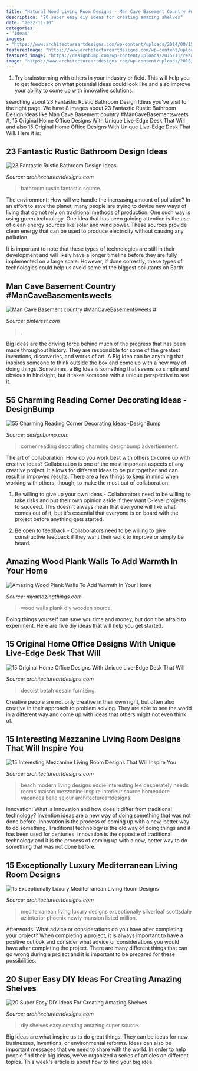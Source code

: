 ```yaml
---
title: "Natural Wood Living Room Designs - Man Cave Basement Country #mancavebasementsweets #"
description: "20 super easy diy ideas for creating amazing shelves"
date: "2022-11-10"
categories:
- "ideas"
images:
- "https://www.architectureartdesigns.com/wp-content/uploads/2014/08/15-Exceptionally-Luxury-Mediterranean-Living-Room-Designs-8-630x419.jpg"
featuredImage: "https://www.architectureartdesigns.com/wp-content/uploads/2016/10/11-40.jpg"
featured_image: "https://designbump.com/wp-content/uploads/2015/11/reading-corner-nook15.jpg"
image: "https://www.architectureartdesigns.com/wp-content/uploads/2016/12/3-12.jpg"
---
```



1. Try brainstorming with others in your industry or field. This will help you to get feedback on what potential ideas could look like and also improve your ability to come up with innovative solutions.

	

		
searching about 23 Fantastic Rustic Bathroom Design Ideas you've visit to the right page. We have 8 Images about 23 Fantastic Rustic Bathroom Design Ideas like Man Cave Basement country #ManCaveBasementsweets #, 15 Original Home Office Designs With Unique Live-Edge Desk That Will and also 15 Original Home Office Designs With Unique Live-Edge Desk That Will. Here it is:
		
    
## 23 Fantastic Rustic Bathroom Design Ideas

<img loading=lazy src="https://www.architectureartdesigns.com/wp-content/uploads/2013/09/174.jpg" onerror="this.onerror=null;this.src='https://tse1.mm.bing.net/th?id=OIP.zVoRnO41JDIfKSajvr8YWwHaJ7&amp;pid=15.1';" alt="23 Fantastic Rustic Bathroom Design Ideas">

_Source: architectureartdesigns.com_

>bathroom rustic fantastic source. 

	

The environment: How will we handle the increasing amount of pollution?
In an effort to save the planet, many people are trying to devise new ways of living that do not rely on traditional methods of production. One such way is using green technology. 
One idea that has been gaining attention is the use of clean energy sources like solar and wind power. These sources provide clean energy that can be used to produce electricity without causing any pollution. 

It is important to note that these types of technologies are still in their development and will likely have a longer timeline before they are fully implemented on a large scale. However, if done correctly, these types of technologies could help us avoid some of the biggest pollutants on Earth.

    
## Man Cave Basement Country #ManCaveBasementsweets #

<img loading=lazy src="https://i.pinimg.com/736x/ff/8e/f3/ff8ef3c952d5ed5310ffc46214776335.jpg" onerror="this.onerror=null;this.src='https://tse1.mm.bing.net/th?id=OIP.xNbmwF9MamJhMUJEB9Y6OQHaLG&amp;pid=15.1';" alt="Man Cave Basement country #ManCaveBasementsweets #">

_Source: pinterest.com_

>. 

	

Big Ideas are the driving force behind much of the progress that has been made throughout history. They are responsible for some of the greatest inventions, discoveries, and works of art. A Big Idea can be anything that inspires someone to think outside the box and come up with a new way of doing things. Sometimes, a Big Idea is something that seems so simple and obvious in hindsight, but it takes someone with a unique perspective to see it.

    
## 55 Charming Reading Corner Decorating Ideas -DesignBump

<img loading=lazy src="https://designbump.com/wp-content/uploads/2015/11/reading-corner-nook15.jpg" onerror="this.onerror=null;this.src='https://tse1.mm.bing.net/th?id=OIP.jMiaANAbVp8b259YGktSxAHaLG&amp;pid=15.1';" alt="55 Charming Reading Corner Decorating Ideas -DesignBump">

_Source: designbump.com_

>corner reading decorating charming designbump advertisement. 

	

The art of collaboration: How do you work best with others to come up with creative ideas?
Collaboration is one of the most important aspects of any creative project. It allows for different ideas to be put together and can result in improved results. There are a few things to keep in mind when working with others, though, to make the most out of collaboration: 
1. Be willing to give up your own ideas - Collaborators need to be willing to take risks and put their own opinion aside if they want C-level projects to succeed. This doesn't always mean that everyone will like what comes out of it, but it's essential that everyone is on board with the project before anything gets started.

2. Be open to feedback - Collaborators need to be willing to give constructive feedback if they want their work to improve or simply be heard.

    
## Amazing Wood Plank Walls To Add Warmth In Your Home

<img loading=lazy src="http://myamazingthings.com/wp-content/uploads/2017/07/diy-wooden-plank-wall-5.jpg" onerror="this.onerror=null;this.src='https://tse2.mm.bing.net/th?id=OIP.pPx-HbsnU6vskf4RoZyrjgHaJ3&amp;pid=15.1';" alt="Amazing Wood Plank Walls To Add Warmth In Your Home">

_Source: myamazingthings.com_

>wood walls plank diy wooden source. 

	

Doing things yourself can save you time and money, but don't be afraid to experiment. Here are five diy ideas that will help you get started.

    
## 15 Original Home Office Designs With Unique Live-Edge Desk That Will

<img loading=lazy src="https://www.architectureartdesigns.com/wp-content/uploads/2016/12/3-12.jpg" onerror="this.onerror=null;this.src='https://tse2.mm.bing.net/th?id=OIP.H-wwhmWCvrTvATTWyH7nKwHaE8&amp;pid=15.1';" alt="15 Original Home Office Designs With Unique Live-Edge Desk That Will">

_Source: architectureartdesigns.com_

>decoist betah desain furnizing. 

	

Creative people are not only creative in their own right, but often also creative in their approach to problem solving. They are able to see the world in a different way and come up with ideas that others might not even think of.

    
## 15 Interesting Mezzanine Living Room Designs That Will Inspire You

<img loading=lazy src="https://www.architectureartdesigns.com/wp-content/uploads/2016/07/1-1-630x445.jpg" onerror="this.onerror=null;this.src='https://tse2.mm.bing.net/th?id=OIP.4Va-1-YtLZ7g-p4c5DROGQHaFO&amp;pid=15.1';" alt="15 Interesting Mezzanine Living Room Designs That Will Inspire You">

_Source: architectureartdesigns.com_

>beach modern living designs eddie interesting lee desperately needs rooms maison mezzanine inspire interieur source homeadore vacances belle sejour architectureartdesigns. 

	

Innovation: What is innovation and how does it differ from traditional technology?
Invention ideas are a new way of doing something that was not done before. Innovation is the process of coming up with a new, better way to do something. Traditional technology is the old way of doing things and it has been used for centuries. Innovation is the opposite of traditional technology and it is the process of coming up with a new, better way to do something that was not done before.

    
## 15 Exceptionally Luxury Mediterranean Living Room Designs

<img loading=lazy src="https://www.architectureartdesigns.com/wp-content/uploads/2014/08/15-Exceptionally-Luxury-Mediterranean-Living-Room-Designs-8-630x419.jpg" onerror="this.onerror=null;this.src='https://tse4.mm.bing.net/th?id=OIP.dQ3t3vyDRO961tzypoJg4gHaE7&amp;pid=15.1';" alt="15 Exceptionally Luxury Mediterranean Living Room Designs">

_Source: architectureartdesigns.com_

>mediterranean living luxury designs exceptionally silverleaf scottsdale az interior phoenix newly mansion listed million. 

	

Afterwords: What advice or considerations do you have after completing your project?
When completing a project, it is always important to have a positive outlook and consider what advice or considerations you would have after completing the project. There are many different things that can go wrong during a project and it is important to be prepared for these possibilities.

    
## 20 Super Easy DIY Ideas For Creating Amazing Shelves

<img loading=lazy src="https://www.architectureartdesigns.com/wp-content/uploads/2016/10/11-40.jpg" onerror="this.onerror=null;this.src='https://tse3.mm.bing.net/th?id=OIP.w9NtNFU5q2jdHPQIY4xKxwHaOu&amp;pid=15.1';" alt="20 Super Easy DIY Ideas For Creating Amazing Shelves">

_Source: architectureartdesigns.com_

>diy shelves easy creating amazing super source. 

	

Big Ideas are what inspire us to do great things. They can be ideas for new businesses, inventions, or environmental reforms. Ideas can also be important messages that we need to share with the world. In order to help people find their big ideas, we've organized a series of articles on different topics. This week's article is about how to find your big idea.

